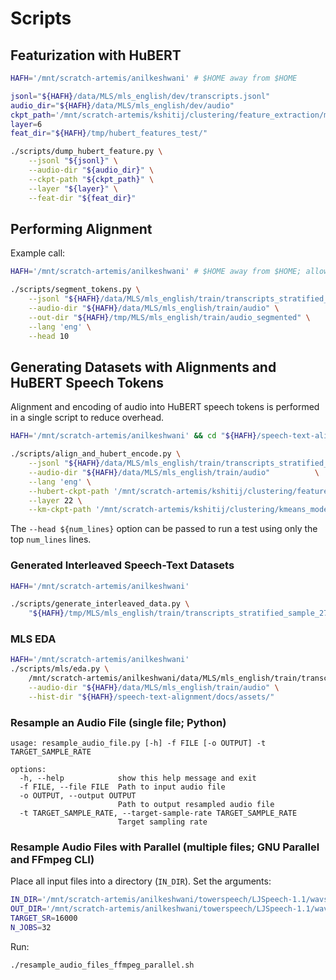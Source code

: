 # Scripts

## Featurization with HuBERT

```bash
HAFH='/mnt/scratch-artemis/anilkeshwani' # $HOME away from $HOME

jsonl="${HAFH}/data/MLS/mls_english/dev/transcripts.jsonl"
audio_dir="${HAFH}/data/MLS/mls_english/dev/audio"
ckpt_path='/mnt/scratch-artemis/kshitij/clustering/feature_extraction/model/hubert_large_ll60k.pt'
layer=6
feat_dir="${HAFH}/tmp/hubert_features_test/"

./scripts/dump_hubert_feature.py \
    --jsonl "${jsonl}" \
    --audio-dir "${audio_dir}" \
    --ckpt-path "${ckpt_path}" \
    --layer "${layer}" \
    --feat-dir "${feat_dir}"
```

## Performing Alignment

Example call:

```bash
HAFH='/mnt/scratch-artemis/anilkeshwani' # $HOME away from $HOME; allows flexible relative paths

./scripts/segment_tokens.py \
    --jsonl "${HAFH}/data/MLS/mls_english/train/transcripts_stratified_sample_2702009_uroman_existing_files_only.jsonl" \
    --audio-dir "${HAFH}/data/MLS/mls_english/train/audio" \
    --out-dir "${HAFH}/tmp/MLS/mls_english/train/audio_segmented" \
    --lang 'eng' \
    --head 10
```

## Generating Datasets with Alignments and HuBERT Speech Tokens

Alignment and encoding of audio into HuBERT speech tokens is performed in a single script to reduce overhead. 

```bash
HAFH='/mnt/scratch-artemis/anilkeshwani' && cd "${HAFH}/speech-text-alignment"

./scripts/align_and_hubert_encode.py \
    --jsonl "${HAFH}/data/MLS/mls_english/train/transcripts_stratified_sample_2702009_uroman_shards/transcripts_stratified_sample_2702009_uroman_shard_5.jsonl" \
    --audio-dir "${HAFH}/data/MLS/mls_english/train/audio"          \
    --lang 'eng' \
    --hubert-ckpt-path '/mnt/scratch-artemis/kshitij/clustering/feature_extraction/model/hubert_large_ll60k.pt' \
    --layer 22 \
    --km-ckpt-path '/mnt/scratch-artemis/kshitij/clustering/kmeans_model/3datsets_combined_kmeans_5000'
```

The `--head ${num_lines}` option can be passed to run a test using only the top `num_lines` lines. 

### Generated Interleaved Speech-Text Datasets

```bash
HAFH='/mnt/scratch-artemis/anilkeshwani'

./scripts/generate_interleaved_data.py \
    "${HAFH}/tmp/MLS/mls_english/train/transcripts_stratified_sample_2702009_uroman_aligned_hubert.jsonl"
```

### MLS EDA

```bash
HAFH='/mnt/scratch-artemis/anilkeshwani'
./scripts/mls/eda.py \
    /mnt/scratch-artemis/anilkeshwani/data/MLS/mls_english/train/transcripts_stratified_sample_2702009.jsonl \
    --audio-dir "${HAFH}/data/MLS/mls_english/train/audio" \
    --hist-dir "${HAFH}/speech-text-alignment/docs/assets/"
```

### Resample an Audio File (single file; Python)

```
usage: resample_audio_file.py [-h] -f FILE [-o OUTPUT] -t TARGET_SAMPLE_RATE

options:
  -h, --help            show this help message and exit
  -f FILE, --file FILE  Path to input audio file
  -o OUTPUT, --output OUTPUT
                        Path to output resampled audio file
  -t TARGET_SAMPLE_RATE, --target-sample-rate TARGET_SAMPLE_RATE
                        Target sampling rate
```

### Resample Audio Files with Parallel (multiple files; GNU Parallel and FFmpeg CLI)

Place all input files into a directory (`IN_DIR`). Set the arguments:

```bash
IN_DIR='/mnt/scratch-artemis/anilkeshwani/towerspeech/LJSpeech-1.1/wavs'
OUT_DIR='/mnt/scratch-artemis/anilkeshwani/towerspeech/LJSpeech-1.1/wavs_16000_7'
TARGET_SR=16000
N_JOBS=32
```

Run:

```bash
./resample_audio_files_ffmpeg_parallel.sh
```
